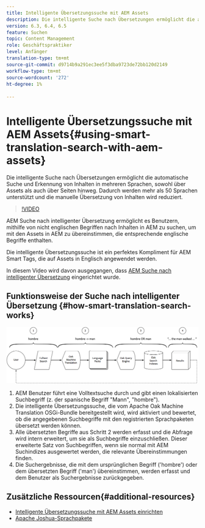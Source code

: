 ```yaml
---
title: Intelligente Übersetzungssuche mit AEM Assets
description: Die intelligente Suche nach Übersetzungen ermöglicht die automatische Suche und Erkennung von Inhalten in mehreren Sprachen, sowohl über Assets als auch über Seiten hinweg. Dadurch werden mehr als 50 Sprachen unterstützt und die manuelle Übersetzung von Inhalten wird reduziert.
version: 6.3, 6.4, 6.5
feature: Suchen
topic: Content Management
role: Geschäftspraktiker
level: Anfänger
translation-type: tm+mt
source-git-commit: d9714b9a291ec3ee5f3dba9723de72bb120d2149
workflow-type: tm+mt
source-wordcount: '272'
ht-degree: 1%

---
```



# Intelligente Übersetzungssuche mit AEM Assets{#using-smart-translation-search-with-aem-assets}

Die intelligente Suche nach Übersetzungen ermöglicht die automatische Suche und Erkennung von Inhalten in mehreren Sprachen, sowohl über Assets als auch über Seiten hinweg. Dadurch werden mehr als 50 Sprachen unterstützt und die manuelle Übersetzung von Inhalten wird reduziert.

>[!VIDEO](https://video.tv.adobe.com/v/21297/?quality=9&learn=on)

AEM Suche nach intelligenter Übersetzung ermöglicht es Benutzern, mithilfe von nicht englischen Begriffen nach Inhalten in AEM zu suchen, um mit den Assets in AEM zu übereinstimmen, die entsprechende englische Begriffe enthalten.

Die intelligente Übersetzungssuche ist ein perfektes Kompliment für AEM Smart Tags, die auf Assets in Englisch angewendet werden.

In diesem Video wird davon ausgegangen, dass [AEM Suche nach intelligenter Übersetzung](smart-translation-search-technical-video-setup.md) eingerichtet wurde.

## Funktionsweise der Suche nach intelligenter Übersetzung {#how-smart-translation-search-works}

![Diagramm des intelligenten Übersetzungssuchablaufs](assets/smart-translation-search-flow.png)

1. AEM Benutzer führt eine Volltextsuche durch und gibt einen lokalisierten Suchbegriff (z. der spanische Begriff &quot;Mann&quot;, &quot;hombre&quot;).
2. Die intelligente Übersetzungssuche, die vom Apache Oak Machine Translation OSGi-Bundle bereitgestellt wird, wird aktiviert und bewertet, ob die angegebenen Suchbegriffe mit den registrierten Sprachpaketen übersetzt werden können.
3. Alle übersetzten Begriffe aus Schritt 2 werden erfasst und die Abfrage wird intern erweitert, um sie als Suchbegriffe einzuschließen. Dieser erweiterte Satz von Suchbegriffen, wenn sie normal mit AEM Suchindizes ausgewertet werden, die relevante Übereinstimmungen finden.
4. Die Suchergebnisse, die mit dem ursprünglichen Begriff (&#39;hombre&#39;) oder dem übersetzten Begriff (&#39;man&#39;) übereinstimmen, werden erfasst und dem Benutzer als Suchergebnisse zurückgegeben.

## Zusätzliche Ressourcen{#additional-resources}

* [Intelligente Übersetzungssuche mit AEM Assets einrichten](smart-translation-search-technical-video-setup.md)
* [Apache Joshua-Sprachpakete](https://cwiki.apache.org/confluence/display/JOSHUA/Language+Packs)